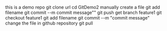 this is a demo repo
git clone url
cd GitDemo2
manually create a file
git add filename
git commit --m commit message""
git push
get branch feature1
git checkout feature1
git add filename
git commit --m "commit message"
change the file in github repository
git pull

